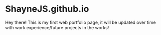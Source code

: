 # ShayneJS.github.io

Hey there!  This is my first web portfolio page, it will be updated over time with work experience/future projects in the works!